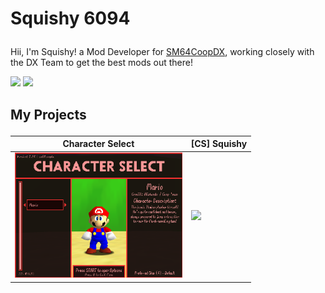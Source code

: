 # Squishy 6094 </p>

Hii, I'm Squishy! a Mod Developer for [SM64CoopDX](https://sm64coopdx.com), working closely with the DX Team to get the best mods out there!
<p>
<img src="https://github-readme-stats.vercel.app/api?username=squishy6094&show_icons=true&theme=dark" style="height: 200px"> <img src="https://github-readme-stats.vercel.app/api/top-langs/?username=squishy6094&hide=c,makefile&theme=dark" style="height: 200px">
</p>

## My Projects </p>
| Character Select | [CS] Squishy |
| --- | --- |
| <img src="https://github.com/Squishy6094/character-select-coop/raw/main/images/menu-preview.png" style="height: 200px"> | <img src="https://github.com/Squishy6094/char-select-squishy/blob/main/images/birthday-yuri.png?raw=true" style="height: 200px"> |

<!--
**Squishy6094/Squishy6094** is a ✨ _special_ ✨ repository because its `README.md` (this file) appears on your GitHub profile.

Here are some ideas to get you started:

- 🔭 I’m currently working on ...
- 🌱 I’m currently learning ...
- 👯 I’m looking to collaborate on ...
- 🤔 I’m looking for help with ...
- 💬 Ask me about ...
- 📫 How to reach me: ...
- 😄 Pronouns: ...
- ⚡ Fun fact: ...
-->
